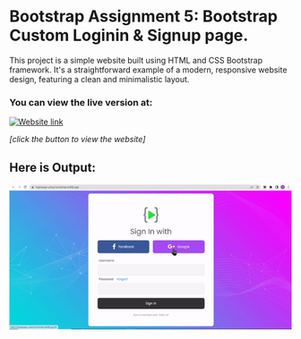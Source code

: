 # Bootstrap Assignment 5: Bootstrap Custom Loginin & Signup page. 

This project is a simple website built using HTML and CSS Bootstrap framework. It's a straightforward example of a modern, responsive website design, featuring a clean and minimalistic layout.

### You can view the live version at: 
  
[![Website link](https://img.shields.io/badge/Website-Link-green)](https://loginpage-using-bootstrap.netlify.app/)

*[click the button to view the website]* 


## Here is Output:
    
![output](./output.gif)

